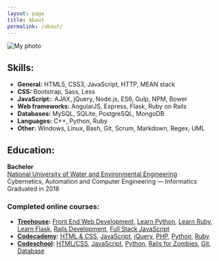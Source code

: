 ```yaml
---
layout: page
title: About
permalink: /about/
---
```


![My photo](https://secure.gravatar.com/avatar/721b972d2c2579e454d85953ecc5afd4?s=320)

## Skills:
* **General:** HTML5, CSS3, JavaScript, HTTP, MEAN stack
* **CSS:** Bootstrap, Sass, Less
* **JavaScript:**: AJAX, jQuery, Node.js, ES6, Gulp, NPM, Bower
* **Web frameworks:** AngularJS, Express, Flask, Ruby on Rails
* **Databases:** MySQL, SQLite, PostgreSQL, MongoDB
* **Languages:** C++, Python, Ruby
* **Other:** Windows, Linux, Bash, Git, Scrum, Markdown, Regex, UML

## Education:
**Bachelor**  
[National University of Water and Environmental Engineering](http://nuwm.edu.ua)  
Cybernetics, Automation and Computer Engineering — Informatics  
Graduated in 2018

### Completed online courses:
* **[Treehouse](https://teamtreehouse.com):**
[Front End Web Development](https://teamtreehouse.com/tracks/front-end-web-development),
[Learn Python](https://teamtreehouse.com/tracks/learn-python),
[Learn Ruby](https://teamtreehouse.com/tracks/learn-ruby),
[Learn Flask](https://teamtreehouse.com/tracks/learn-flask),
[Rails Development](https://teamtreehouse.com/tracks/rails-development),
[Full Stack JavaScript](https://teamtreehouse.com/tracks/full-stack-javascript)
* **[Codecademy](https://www.codecademy.com):**
[HTML & CSS](https://www.codecademy.com/learn/web),
[JavaScript](https://www.codecademy.com/learn/javascript),
[jQuery](https://www.codecademy.com/en/tracks/jquery),
[PHP](https://www.codecademy.com/learn/php),
[Python](https://www.codecademy.com/learn/python),
[Ruby](https://www.codecademy.com/learn/ruby)
* **[Codeschool](https://www.codeschool.com/):**
[HTML/CSS](https://www.codeschool.com/learn/html-css),
[JavaScript](https://www.codeschool.com/learn/javascript),
[Python](https://www.codeschool.com/learn/python),
[Rails for Zombies](https://www.codeschool.com/courses/rails-for-zombies-redux),
[Git](https://www.codeschool.com/learn/git),
[Database](https://www.codeschool.com/learn/database)

